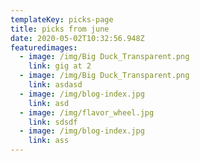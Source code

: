 ```yaml
---
templateKey: picks-page
title: picks from june
date: 2020-05-02T10:32:56.948Z
featuredimages:
  - image: /img/Big Duck_Transparent.png
    link: gig at 2
  - image: /img/Big Duck_Transparent.png
    link: asdasd
  - image: /img/blog-index.jpg
    link: asd
  - image: /img/flavor_wheel.jpg
    link: sdsdf
  - image: /img/blog-index.jpg
    link: ass
---
```

